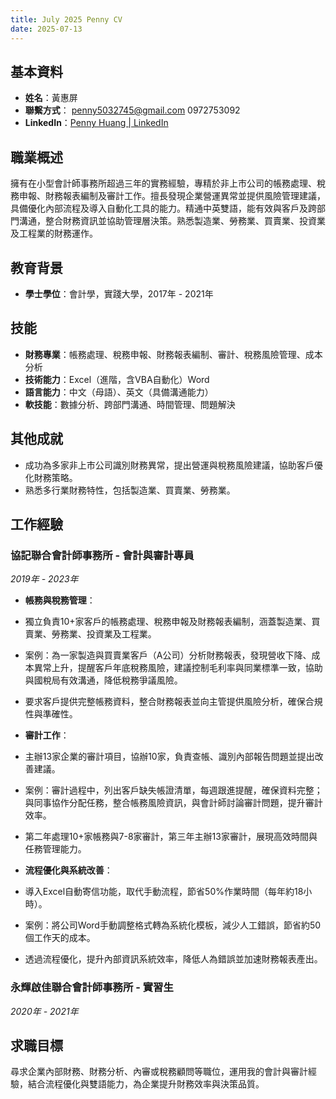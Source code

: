 ```yaml
---
title: July 2025 Penny CV
date: 2025-07-13
---
```


## 基本資料

* **姓名**：黃惠屏  
* **聯繫方式**： [penny5032745@gmail.com](mailto:penny5032745@gmail.com) 0972753092  
* **LinkedIn**：[Penny Huang | LinkedIn](https://www.linkedin.com/in/penny-huang-9a7493359/)

## 職業概述

擁有在小型會計師事務所超過三年的實務經驗，專精於非上市公司的帳務處理、稅務申報、財務報表編制及審計工作。擅長發現企業營運異常並提供風險管理建議，具備優化內部流程及導入自動化工具的能力。精通中英雙語，能有效與客戶及跨部門溝通，整合財務資訊並協助管理層決策。熟悉製造業、勞務業、買賣業、投資業及工程業的財務運作。

## 教育背景

* **學士學位**：會計學，實踐大學，2017年 \- 2021年

## 技能

* **財務專業**：帳務處理、稅務申報、財務報表編制、審計、稅務風險管理、成本分析  
* **技術能力**：Excel（進階，含VBA自動化）Word  
* **語言能力**：中文（母語）、英文（具備溝通能力）  
* **軟技能**：數據分析、跨部門溝通、時間管理、問題解決

## 其他成就

* 成功為多家非上市公司識別財務異常，提出營運與稅務風險建議，協助客戶優化財務策略。  
* 熟悉多行業財務特性，包括製造業、買賣業、勞務業。

## 工作經驗

### **協記聯合會計師事務所 \- 會計與審計專員**

*2019年 \- 2023年*

* **帳務與稅務管理**：  
    
* 獨立負責10+家客戶的帳務處理、稅務申報及財務報表編制，涵蓋製造業、買賣業、勞務業、投資業及工程業。  
* 案例：為一家製造與買賣業客戶（A公司）分析財務報表，發現營收下降、成本異常上升，提醒客戶年底稅務風險，建議控制毛利率與同業標準一致，協助與國稅局有效溝通，降低稅務爭議風險。  
* 要求客戶提供完整帳務資料，整合財務報表並向主管提供風險分析，確保合規性與準確性。  
    
* **審計工作**：  
    
* 主辦13家企業的審計項目，協辦10家，負責查帳、識別內部報告問題並提出改善建議。  
* 案例：審計過程中，列出客戶缺失帳證清單，每週跟進提醒，確保資料完整；與同事協作分配任務，整合帳務風險資訊，與會計師討論審計問題，提升審計效率。  
* 第二年處理10+家帳務與7-8家審計，第三年主辦13家審計，展現高效時間與任務管理能力。  
    
* **流程優化與系統改善**：  
    
* 導入Excel自動寄信功能，取代手動流程，節省50%作業時間（每年約18小時）。  
* 案例：將公司Word手動調整格式轉為系統化模板，減少人工錯誤，節省約50個工作天的成本。  
* 透過流程優化，提升內部資訊系統效率，降低人為錯誤並加速財務報表產出。

### **永輝啟佳聯合會計師事務所 \- 實習生**

*2020年 \- 2021年*

## 求職目標

尋求企業內部財務、財務分析、內審或稅務顧問等職位，運用我的會計與審計經驗，結合流程優化與雙語能力，為企業提升財務效率與決策品質。
